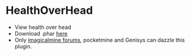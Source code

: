 # HealthOverHead
 - View health over head
 - Download .phar [here](https://www.imagicalmine.net/community/plugins/healthoverhead.687)
 - Only [imagicalmine forums](https://www.imagicalmine.net/community/), pocketmine and Genisys can dazzle this plugin.
